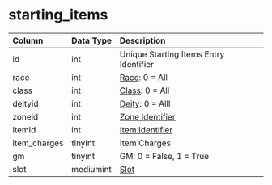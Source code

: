 # starting_items

| Column | Data Type | Description |
| :--- | :--- | :--- |
| id | int | Unique Starting Items Entry Identifier |
| race | int | [Race](../../../../categories/npc/race-list): 0 = All |
| class | int | [Class](../../../../categories/player/class-list): 0 = All |
| deityid | int | [Deity](../../../../categories/player/deity-list): 0 = Alll |
| zoneid | int | [Zone Identifier](../../../../categories/zones/zone-list) |
| itemid | int | [Item Identifier](../../../schema/categories/items/items.md) |
| item_charges | tinyint | Item Charges |
| gm | tinyint | GM: 0 = False, 1 = True |
| slot | mediumint | [Slot](../../../../categories/inventory/inventory-slots) |

